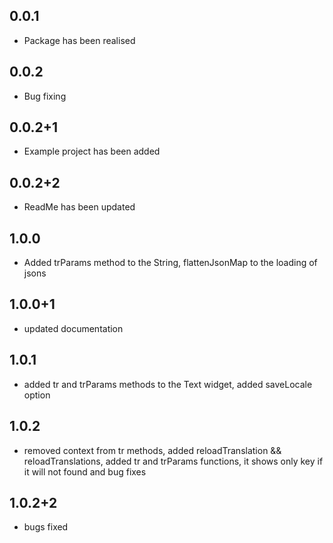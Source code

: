 ## 0.0.1

* Package has been realised


## 0.0.2

* Bug fixing

## 0.0.2+1

* Example project has been added

## 0.0.2+2

* ReadMe has been updated

## 1.0.0

* Added trParams method to the String, flattenJsonMap to the loading of jsons

## 1.0.0+1

* updated documentation

## 1.0.1

* added tr and trParams methods to the Text widget, added saveLocale option

## 1.0.2

* removed context from tr methods, added reloadTranslation && reloadTranslations, added tr and trParams functions, it shows only key if it will not found and bug fixes

## 1.0.2+2

* bugs fixed